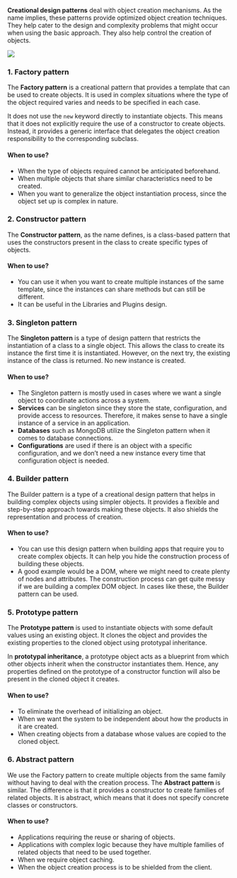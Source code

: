 **Creational design patterns** deal with object creation mechanisms. As the name implies, these patterns provide optimized object creation techniques. They help cater to the design and complexity problems that might occur when using the basic approach. They also help control the creation of objects.

![](Pasted%20image%2020240113140019.png)

### 1. Factory pattern

The **Factory pattern** is a creational pattern that provides a template that can be used to create objects. It is used in complex situations where the type of the object required varies and needs to be specified in each case.

It does not use the `new` keyword directly to instantiate objects. This means that it does not explicitly require the use of a constructor to create objects. Instead, it provides a generic interface that delegates the object creation responsibility to the corresponding subclass.

#### When to use?

- When the type of objects required cannot be anticipated beforehand.
- When multiple objects that share similar characteristics need to be created.
- When you want to generalize the object instantiation process, since the object set up is complex in nature.

### 2. Constructor pattern

The **Constructor pattern**, as the name defines, is a class-based pattern that uses the constructors present in the class to create specific types of objects.
#### When to use?

- You can use it when you want to create multiple instances of the same template, since the instances can share methods but can still be different. 
- It can be useful in the Libraries and Plugins design.

### 3. Singleton pattern

The **Singleton pattern** is a type of design pattern that restricts the instantiation of a class to a single object. This allows the class to create its instance the first time it is instantiated. However, on the next try, the existing instance of the class is returned. No new instance is created.
#### When to use?

- The Singleton pattern is mostly used in cases where we want a single object to coordinate actions across a system.
- **Services** can be singleton since they store the state, configuration, and provide access to resources. Therefore, it makes sense to have a single instance of a service in an application.
- **Databases** such as MongoDB utilize the Singleton pattern when it comes to database connections.
- **Configurations** are used if there is an object with a specific configuration, and we don’t need a new instance every time that configuration object is needed.

### 4. Builder pattern

The Builder pattern is a type of a creational design pattern that helps in building complex objects using simpler objects. It provides a flexible and step-by-step approach towards making these objects. It also shields the representation and process of creation.
#### When to use?

- You can use this design pattern when building apps that require you to create complex objects. It can help you hide the construction process of building these objects.
- A good example would be a DOM, where we might need to create plenty of nodes and attributes. The construction process can get quite messy if we are building a complex DOM object. In cases like these, the Builder pattern can be used.

### 5. Prototype pattern

The **Prototype pattern** is used to instantiate objects with some default values using an existing object. It clones the object and provides the existing properties to the cloned object using prototypal inheritance.

In **prototypal inheritance**, a prototype object acts as a blueprint from which other objects inherit when the constructor instantiates them. Hence, any properties defined on the prototype of a constructor function will also be present in the cloned object it creates.
#### When to use?

- To eliminate the overhead of initializing an object.
- When we want the system to be independent about how the products in it are created.
- When creating objects from a database whose values are copied to the cloned object.

### 6. Abstract pattern

We use the Factory pattern to create multiple objects from the same family without having to deal with the creation process. The **Abstract pattern** is similar. The difference is that it provides a constructor to create families of related objects. It is abstract, which means that it does not specify concrete classes or constructors.
#### When to use?

- Applications requiring the reuse or sharing of objects.
- Applications with complex logic because they have multiple families of related objects that need to be used together.
- When we require object caching.
- When the object creation process is to be shielded from the client.